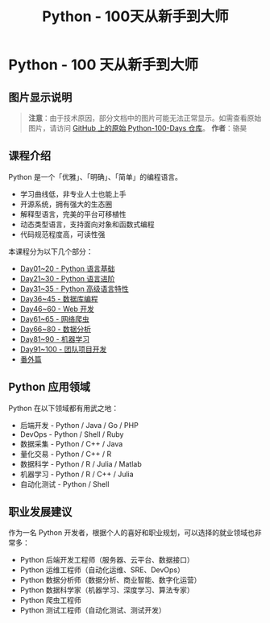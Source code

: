 ﻿---
layout: doc
title: Python - 100天从新手到大师
---

# Python - 100 天从新手到大师


## 图片显示说明

> **注意**：由于技术原因，部分文档中的图片可能无法正常显示。如需查看原始图片，请访问 [GitHub 上的原始 Python-100-Days 仓库](https://github.com/jackfrued/Python-100-Days)。
> **作者**：骆昊

## 课程介绍

Python 是一个「优雅」、「明确」、「简单」的编程语言。

- 学习曲线低，非专业人士也能上手
- 开源系统，拥有强大的生态圈
- 解释型语言，完美的平台可移植性
- 动态类型语言，支持面向对象和函数式编程
- 代码规范程度高，可读性强

本课程分为以下几个部分：

- [Day01~20 - Python 语言基础](/python-100-days/Day01-20/)
- [Day21~30 - Python 语言进阶](/python-100-days/Day21-30/)
- [Day31~35 - Python 高级语言特性](/python-100-days/Day31-35/)
- [Day36~45 - 数据库编程](/python-100-days/Day36-45/)
- [Day46~60 - Web 开发](/python-100-days/Day46-60/)
- [Day61~65 - 网络爬虫](/python-100-days/Day61-65/)
- [Day66~80 - 数据分析](/python-100-days/Day66-80/)
- [Day81~90 - 机器学习](/python-100-days/Day81-90/)
- [Day91~100 - 团队项目开发](/python-100-days/Day91-100/)
- [番外篇](/python-100-days/extra/)

## Python 应用领域

Python 在以下领域都有用武之地：

- 后端开发 - Python / Java / Go / PHP
- DevOps - Python / Shell / Ruby
- 数据采集 - Python / C++ / Java
- 量化交易 - Python / C++ / R
- 数据科学 - Python / R / Julia / Matlab
- 机器学习 - Python / R / C++ / Julia
- 自动化测试 - Python / Shell

## 职业发展建议

作为一名 Python 开发者，根据个人的喜好和职业规划，可以选择的就业领域也非常多：

- Python 后端开发工程师（服务器、云平台、数据接口）
- Python 运维工程师（自动化运维、SRE、DevOps）
- Python 数据分析师（数据分析、商业智能、数字化运营）
- Python 数据科学家（机器学习、深度学习、算法专家）
- Python 爬虫工程师
- Python 测试工程师（自动化测试、测试开发）

